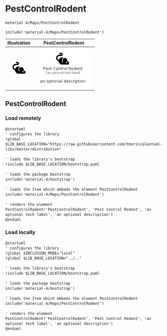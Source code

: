 # PestControlRodent


```text
material-4/Maps/PestControlRodent
```

```text
include('material-4/Maps/PestControlRodent')
```



| Illustration | PestControlRodent |
| :---: | :---: |
| ![illustration for Illustration](../../material-4/Maps/PestControlRodent.png) | ![illustration for PestControlRodent](../../material-4/Maps/PestControlRodent.Local.png) |




## PestControlRodent

### Load remotely
```plantuml
@startuml
' configures the library
!global $LIB_BASE_LOCATION="https://raw.githubusercontent.com/tmorin/plantuml-libs/master/distribution"

' loads the library's bootstrap
!include $LIB_BASE_LOCATION/bootstrap.puml

' loads the package bootstrap
include('material-4/bootstrap')

' loads the Item which embeds the element PestControlRodent
include('material-4/Maps/PestControlRodent')

' renders the element
PestControlRodent('PestControlRodent', 'Pest Control Rodent', 'an optional tech label', 'an optional description')
@enduml
```

### Load locally
```plantuml
@startuml
' configures the library
!global $INCLUSION_MODE="local"
!global $LIB_BASE_LOCATION="../.."

' loads the library's bootstrap
!include $LIB_BASE_LOCATION/bootstrap.puml

' loads the package bootstrap
include('material-4/bootstrap')

' loads the Item which embeds the element PestControlRodent
include('material-4/Maps/PestControlRodent')

' renders the element
PestControlRodent('PestControlRodent', 'Pest Control Rodent', 'an optional tech label', 'an optional description')
@enduml
```

